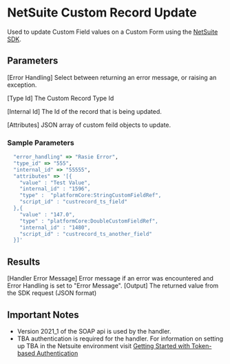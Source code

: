 # NetSuite Custom Record Update
Used to update Custom Field values on a Custom Form using the [NetSuite SDK](https://github.com/NetSweet/netsuite).

## Parameters
[Error Handling]
    Select between returning an error message, or raising an exception.

[Type Id]
  The Custom Record Type Id

[Internal Id]
    The Id of the record that is being updated.

[Attributes]
    JSON array of custom feild objects to update.

### Sample Parameters
``` ruby
  "error_handling" => "Rasie Error",
  "type_id" => "555",
  "internal_id" => "55555",
  "attributes" => '[{
    "value" : "Test Value",
    "internal_id" : "1596",
    "type" :  "platformCore:StringCustomFieldRef",
    "script_id" : "custrecord_ts_field"
  },{
    "value" : "147.0",
    "type" : "platformCore:DoubleCustomFieldRef",
    "internal_id" : "1480",
    "script_id" : "custrecord_ts_another_field"
  }]'
```

## Results
[Handler Error Message]
  Error message if an error was encountered and Error Handling is set to "Error Message".
[Output]
    The returned value from the SDK request (JSON format)

## Important Notes
* Version 2021_1 of the SOAP api is used by the handler.
* TBA authentication is required for the handler.  For information on setting up TBA in the Netsuite environment visit [Getting Started with Token-based Authentication](https://docs.oracle.com/en/cloud/saas/netsuite/ns-online-help/section_4247337262.html)
